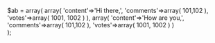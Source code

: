 $ab		= array(
				array(
					'content'=>'Hi there,',
					'comments'=>array(
								101,102
								),
					'votes'=>array(
							1001,
							1002
							)
				),
array(
					'content'=>'How are you,',
					'comments'=>array(
								101,102
								),
					'votes'=>array(
							1001,
							1002
							)
				)				
			);